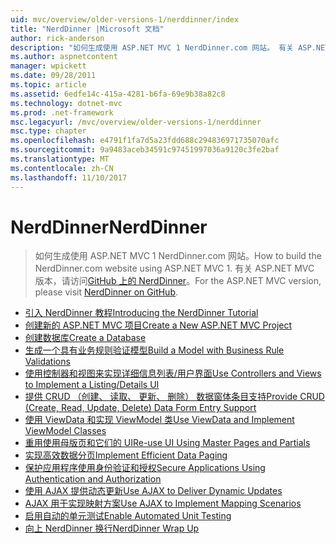 ```yaml
---
uid: mvc/overview/older-versions-1/nerddinner/index
title: "NerdDinner |Microsoft 文档"
author: rick-anderson
description: "如何生成使用 ASP.NET MVC 1 NerdDinner.com 网站。 有关 ASP.NET MVC 3 版本中，访问 GitHub 上 nerddinner。"
ms.author: aspnetcontent
manager: wpickett
ms.date: 09/28/2011
ms.topic: article
ms.assetid: 6edfe14c-415a-4281-b6fa-69e9b38a82c8
ms.technology: dotnet-mvc
ms.prod: .net-framework
msc.legacyurl: /mvc/overview/older-versions-1/nerddinner
msc.type: chapter
ms.openlocfilehash: e4791f1fa7d5a23fdd688c294836971735070afc
ms.sourcegitcommit: 9a9483aceb34591c97451997036a9120c3fe2baf
ms.translationtype: MT
ms.contentlocale: zh-CN
ms.lasthandoff: 11/10/2017
---
```

<a name="nerddinner"></a><span data-ttu-id="154c6-104">NerdDinner</span><span class="sxs-lookup"><span data-stu-id="154c6-104">NerdDinner</span></span>
====================
> <span data-ttu-id="154c6-105">如何生成使用 ASP.NET MVC 1 NerdDinner.com 网站。</span><span class="sxs-lookup"><span data-stu-id="154c6-105">How to build the NerdDinner.com website using ASP.NET MVC 1.</span></span> <span data-ttu-id="154c6-106">有关 ASP.NET MVC 版本，请访问[GitHub 上的 NerdDinner](https://github.com/AspNetMVPSamples/NerdDinner)。</span><span class="sxs-lookup"><span data-stu-id="154c6-106">For the ASP.NET MVC version, please visit [NerdDinner on GitHub](https://github.com/AspNetMVPSamples/NerdDinner).</span></span>


- [<span data-ttu-id="154c6-107">引入 NerdDinner 教程</span><span class="sxs-lookup"><span data-stu-id="154c6-107">Introducing the NerdDinner Tutorial</span></span>](introducing-the-nerddinner-tutorial.md)
- [<span data-ttu-id="154c6-108">创建新的 ASP.NET MVC 项目</span><span class="sxs-lookup"><span data-stu-id="154c6-108">Create a New ASP.NET MVC Project</span></span>](create-a-new-aspnet-mvc-project.md)
- [<span data-ttu-id="154c6-109">创建数据库</span><span class="sxs-lookup"><span data-stu-id="154c6-109">Create a Database</span></span>](create-a-database.md)
- [<span data-ttu-id="154c6-110">生成一个具有业务规则验证模型</span><span class="sxs-lookup"><span data-stu-id="154c6-110">Build a Model with Business Rule Validations</span></span>](build-a-model-with-business-rule-validations.md)
- [<span data-ttu-id="154c6-111">使用控制器和视图来实现详细信息列表/用户界面</span><span class="sxs-lookup"><span data-stu-id="154c6-111">Use Controllers and Views to Implement a Listing/Details UI</span></span>](use-controllers-and-views-to-implement-a-listingdetails-ui.md)
- [<span data-ttu-id="154c6-112">提供 CRUD （创建、 读取、 更新、 删除） 数据窗体条目支持</span><span class="sxs-lookup"><span data-stu-id="154c6-112">Provide CRUD (Create, Read, Update, Delete) Data Form Entry Support</span></span>](provide-crud-create-read-update-delete-data-form-entry-support.md)
- [<span data-ttu-id="154c6-113">使用 ViewData 和实现 ViewModel 类</span><span class="sxs-lookup"><span data-stu-id="154c6-113">Use ViewData and Implement ViewModel Classes</span></span>](use-viewdata-and-implement-viewmodel-classes.md)
- [<span data-ttu-id="154c6-114">重用使用母版页和它们的 UI</span><span class="sxs-lookup"><span data-stu-id="154c6-114">Re-use UI Using Master Pages and Partials</span></span>](re-use-ui-using-master-pages-and-partials.md)
- [<span data-ttu-id="154c6-115">实现高效数据分页</span><span class="sxs-lookup"><span data-stu-id="154c6-115">Implement Efficient Data Paging</span></span>](implement-efficient-data-paging.md)
- [<span data-ttu-id="154c6-116">保护应用程序使用身份验证和授权</span><span class="sxs-lookup"><span data-stu-id="154c6-116">Secure Applications Using Authentication and Authorization</span></span>](secure-applications-using-authentication-and-authorization.md)
- [<span data-ttu-id="154c6-117">使用 AJAX 提供动态更新</span><span class="sxs-lookup"><span data-stu-id="154c6-117">Use AJAX to Deliver Dynamic Updates</span></span>](use-ajax-to-deliver-dynamic-updates.md)
- [<span data-ttu-id="154c6-118">AJAX 用于实现映射方案</span><span class="sxs-lookup"><span data-stu-id="154c6-118">Use AJAX to Implement Mapping Scenarios</span></span>](use-ajax-to-implement-mapping-scenarios.md)
- [<span data-ttu-id="154c6-119">启用自动的单元测试</span><span class="sxs-lookup"><span data-stu-id="154c6-119">Enable Automated Unit Testing</span></span>](enable-automated-unit-testing.md)
- [<span data-ttu-id="154c6-120">向上 NerdDinner 换行</span><span class="sxs-lookup"><span data-stu-id="154c6-120">NerdDinner Wrap Up</span></span>](nerddinner-wrap-up.md)
